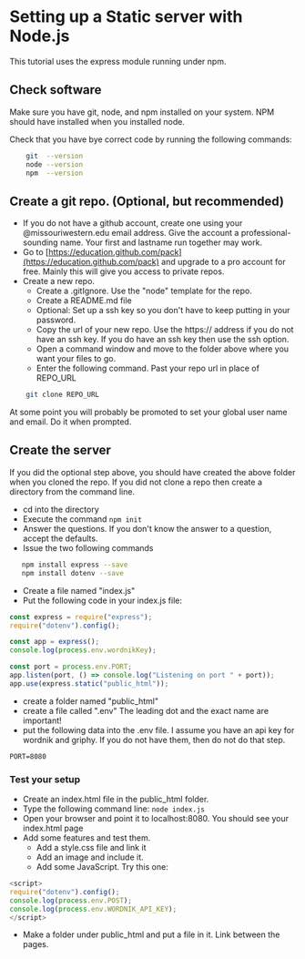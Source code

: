 # Setting up a Static server with Node.js

This tutorial uses the express module running under npm.

## Check software

Make sure you have git, node, and npm installed on your system.  NPM should have installed when you installed node.

Check that you have bye correct code by running the following commands:

```bash
    git  --version
    node --version
    npm  --version
```

## Create a git repo. (Optional, but recommended)

* If you do not have a github account, create one using your @missouriwestern.edu email address.  Give the account a professional-sounding name.  Your first and lastname run together may work.
* Go to [https://education.github.com/pack](https://education.github.com/pack) and upgrade to a pro account for free.  Mainly this will give you access to private repos.
* Create a new repo.
  * Create a .gitIgnore.  Use the "node" template for the repo.
  * Create a README.md file
  * Optional: Set up a ssh key so you don't have to keep putting in your password.
  * Copy the url of your new repo.  Use the https:// address if you do not have an ssh key.  If you do have an ssh key then use the ssh option.
  * Open a command window and move to the folder above where you want your files to go.
  * Enter the following command.  Past your repo url in place of REPO_URL

```bash
    git clone REPO_URL
```

At some point you will probably be promoted to set your global user name and email.  Do it when prompted.

## Create the server

If you did the optional step above, you should have created the above folder when you cloned the repo.  If you
did not clone a repo then create a directory from the command line.

* cd into the directory
* Execute the command ```npm init```
* Answer the questions.  If you don't know the answer to a question, accept the defaults.
* Issue the two following commands

```bash
   npm install express --save
   npm install dotenv --save
```

* Create a file named "index.js"
* Put the following code in your index.js file:

```javascript
const express = require("express");
require("dotenv").config();

const app = express();
console.log(process.env.wordnikKey);

const port = process.env.PORT;
app.listen(port, () => console.log("Listening on port " + port));
app.use(express.static("public_html"));
```

* create a folder named "public_html"
* create a file called ".env"  The leading dot and the exact name are important!
* put the following data into the .env file.  I assume you have an api key for wordnik and griphy.  If you do not have them, then do not do that step.

```text
PORT=8080
```

### Test your setup

* Create an index.html file in the public_html folder.
* Type the following command line: ```node index.js```
* Open your browser and point it to localhost:8080.  You should see your index.html page
* Add some features and test them.
  * Add a style.css file and link it
  * Add an image and include it.
  * Add some JavaScript.  Try this one:
```javascript
<script>
require("dotenv").config();
console.log(process.env.POST);
console.log(process.env.WORDNIK_API_KEY);
</script>
```

* Make a folder under public_html and put a file in it.  Link between the pages.

